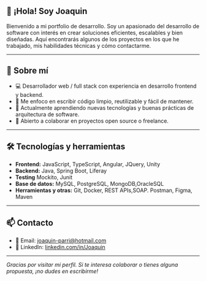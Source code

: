 ## 👋 ¡Hola! Soy Joaquin 

Bienvenido a mi portfolio de desarrollo. Soy un apasionado del desarrollo de software con interés en crear soluciones eficientes, escalables y bien diseñadas. Aquí encontrarás algunos de los proyectos en los que he trabajado, mis habilidades técnicas y cómo contactarme.

---

## 🚀 Sobre mí

- 💻 Desarrollador web / full stack con experiencia en desarrollo frontend y backend.
- 🎯 Me enfoco en escribir código limpio, reutilizable y fácil de mantener.
- 🌱 Actualmente aprendiendo nuevas tecnologías y buenas prácticas de arquitectura de software.
- 🤝 Abierto a colaborar en proyectos open source o freelance.

---

## 🛠️ Tecnologías y herramientas

- **Frontend:** JavaScript, TypeScript, Angular, JQuery, Unity
- **Backend:**  Java, Spring Boot, Liferay
- **Testing** Mockito, Junit
- **Base de datos:** MySQL, PostgreSQL, MongoDB,OracleSQL
- **Herramientas y otras:** Git, Docker, REST APIs,SOAP. Postman, Figma, Maven

---



## 📫 Contacto

- 📧 Email: joaquin-parri@hotmail.com
- 💼 LinkedIn: [linkedin.com/in/Joaquin]([https://linkedin.com/in/tuusuario](https://www.linkedin.com/in/joaquín-parrilla-caro-89649a254))


---

_Gracias por visitar mi perfil. Si te interesa colaborar o tienes alguna propuesta, ¡no dudes en escribirme!_

